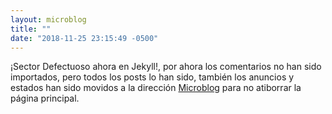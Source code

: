 ```yaml
---
layout: microblog
title: ""
date: "2018-11-25 23:15:49 -0500"
---
```

¡Sector Defectuoso ahora en Jekyll!, por ahora los comentarios no han sido importados, pero todos los posts lo han sido, también los anuncios y estados han sido movidos a la dirección [Microblog](/microblog) para no atiborrar la página principal.
